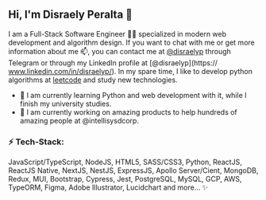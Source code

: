## Hi, I'm Disraely Peralta 👋

I am a Full-Stack Software Engineer 👨‍💻 specialized in modern web development and algorithm design. If you want to chat with me or get more information about me 📫, you can contact me at [@disraelyp](https://t.me/disraelyp) through Telegram or through my LinkedIn profile at [@disraelyp](https:// www.linkedin.com/in/disraelyp/). In my spare time, I like to develop python algorithms at [leetcode](https://leetcode.com/) and study new technologies.

- 🌱 I am currently learning Python and web development with it, while I finish my university studies.
- 🔭 I am currently working on amazing products to help hundreds of amazing people at @intellisysdcorp.

### ⚡ Tech-Stack:

JavaScript/TypeScript, NodeJS, HTML5, SASS/CSS3, Python, ReactJS, ReactJS Native, NextJS, NestJS, ExpressJS, Apollo Server/Cient, MongoDB, Redux, MUI, Bootstrap, Cypress, Jest, PostgreSQL, MySQL, GCP, AWS, TypeORM, Figma, Adobe Illustrator, Lucidchart and more... ✨

<!--
**disraelyp/disraelyp** is a ✨ _special_ ✨ repository because its `README.md` (this file) appears on your GitHub profile.

Here are some ideas to get you started:

- 🔭 I’m currently working on ...
- 🌱 I’m currently learning ...
- 👯 I’m looking to collaborate on ...
- 🤔 I’m looking for help with ...
- 💬 Ask me about ...
- 📫 How to reach me: ...
- 😄 Pronouns: ...
- ⚡ Fun fact: ...
-->
